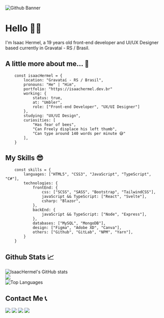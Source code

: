 ![Github Banner](https://user-images.githubusercontent.com/97918507/188018659-8e65b7d4-3664-4de1-b79e-717e39a7a703.gif)

# Hello 👋🏻

I'm Isaac Hermel, a 19 years old front-end developer and UI/UX Designer based currently in Gravataí - RS / Brasil.

## A little more about me... 💭

```
    const isaacHermel = {
        location: "Gravataí - RS / Brasil",
        pronouns: "He" | "Him",
        portfolio: "https://isaachermel.dev.br"
        working: {
            status: true,
            at: "Umbler",
            role: ["Front-end Developer", "UX/UI Designer"]
        },
        studying: "UX/UI Design",
        curiosities: [
            "Has fear of bees",
            "Can Freely displace his left thumb", 
            "Can type around 140 words per minute 😅"
        ],
    }
```

## My Skills 😎

```
    const skills = {
        languages: ["HTML5", "CSS3", "JavaScript", "TypeScript", "C#"],
        technologies: {
            frontEnd: {
                css: ["SCSS", "SASS", "Bootstrap", "TailwindCSS"],
                javaScript && TypeScript: ["React", "Svelte"],
                csharp: "Blazor",
            },
            backEnd: {
                javaScript && TypeScript: ["Node", "Express"],
            },
            databases: ["MySQL", "MongoDB"],
            design: ["Figma", "Adobe XD", "Canva"],
            others: ["Github", "GitLab", "NPM", "Yarn"],
        }
    }
```

## Github Stats 📈

<div>
<img src="https://github-readme-stats-h3rmel.vercel.app/api?username=H3rmel&show_icons=true&hide=&count_private=true&title_color=14b8a6&text_color=ffffff&icon_color=10b981&bg_color=171717&hide_border=true&show_icons=true" alt="IsaacHermel's GitHub stats" />
</div>
<div>
<img src="https://github-readme-streak-stats.herokuapp.com/?user=H3rmel&stroke=ffffff&background=171717&ring=14b8a6&fire=14b8a6&currStreakNum=ffffff&currStreakLabel=14b8a6&sideNums=ffffff&sideLabels=ffffff&dates=ffffff&hide_border=true" />
</div>
<div>
  <img src="https://github-readme-stats-h3rmel.vercel.app/api/top-langs/?username=H3rmel&langs_count=10&title_color=14b8a6&text_color=ffffff&icon_color=10b981&bg_color=171717&hide_border=true&locale=en&custom_title=Top%20%Languages" alt="Top Languages" />
</div>

## Contact Me 📞

<div align="left">
  <a href="mailto:isaachermel@gmail.com"><img src="https://img.shields.io/badge/Gmail-D14836?style=for-the-badge&logo=gmail&logoColor=white"/></a>
  <a href="https://api.whatsapp.com/send?phone=5551997099876" arget="_blank" rel="noopener noreferrer"><img src="https://img.shields.io/badge/WhatsApp-25D366?style=for-the-badge&logo=whatsapp&logoColor=white"/></a>
  <a href="https://www.linkedin.com/in/isaachermel/" target="_blank" rel="noopener noreferrer"><img src="https://img.shields.io/badge/LinkedIn-0077B5?style=for-the-badge&logo=linkedin&logoColor=white"/></a>
  <a href="https://github.com/IsaacHermel" target="_blank" rel="noopener noreferrer"><img src="https://img.shields.io/badge/GitHub-100000?style=for-the-badge&logo=github&logoColor=white"/></a>
</div>
